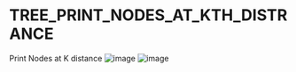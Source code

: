 # TREE_PRINT_NODES_AT_KTH_DISTRANCE
Print Nodes at K distance
![image](https://user-images.githubusercontent.com/115396834/219355628-b0b6f4ff-cb80-4cdf-b1fd-aace4088cc08.png)
![image](https://user-images.githubusercontent.com/115396834/219355744-16a537c0-b533-420c-80a4-392c6da73194.png)
